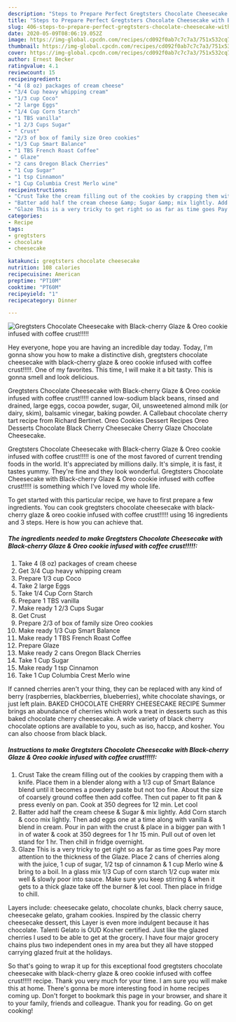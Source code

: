 ```yaml
---
description: "Steps to Prepare Perfect Gregtsters Chocolate Cheesecake with Black-cherry Glaze &amp;amp; Oreo cookie infused with coffee crust!!!!!"
title: "Steps to Prepare Perfect Gregtsters Chocolate Cheesecake with Black-cherry Glaze &amp;amp; Oreo cookie infused with coffee crust!!!!!"
slug: 406-steps-to-prepare-perfect-gregtsters-chocolate-cheesecake-with-black-cherry-glaze-and-amp-oreo-cookie-infused-with-coffee-crust
date: 2020-05-09T08:06:19.052Z
image: https://img-global.cpcdn.com/recipes/cd092f0ab7c7c7a3/751x532cq70/gregtsters-chocolate-cheesecake-with-black-cherry-glaze-oreo-cookie-infused-with-coffee-crust-recipe-main-photo.jpg
thumbnail: https://img-global.cpcdn.com/recipes/cd092f0ab7c7c7a3/751x532cq70/gregtsters-chocolate-cheesecake-with-black-cherry-glaze-oreo-cookie-infused-with-coffee-crust-recipe-main-photo.jpg
cover: https://img-global.cpcdn.com/recipes/cd092f0ab7c7c7a3/751x532cq70/gregtsters-chocolate-cheesecake-with-black-cherry-glaze-oreo-cookie-infused-with-coffee-crust-recipe-main-photo.jpg
author: Ernest Becker
ratingvalue: 4.1
reviewcount: 15
recipeingredient:
- "4 (8 oz) packages of cream cheese"
- "3/4 Cup heavy whipping cream"
- "1/3 cup Coco"
- "2 large Eggs"
- "1/4 Cup Corn Starch"
- "1 TBS vanilla"
- "1 2/3 Cups Sugar"
- " Crust"
- "2/3 of box of family size Oreo cookies"
- "1/3 Cup Smart Balance"
- "1 TBS French Roast Coffee"
- " Glaze"
- "2 cans Oregon Black Cherries"
- "1 Cup Sugar"
- "1 tsp Cinnamon"
- "1 Cup Columbia Crest Merlo wine"
recipeinstructions:
- "Crust Take the cream filling out of the cookies by crapping them with a knife. Place them in a blender along with a 1/3 cup of Smart Balance blend until it becomes a powdery paste but not too fine. About the size of coarsely ground coffee then add coffee. Then cut paper to fit pan &amp; press evenly on pan. Cook at 350 degrees for 12 min. Let cool"
- "Batter add half the cream cheese &amp; Sugar &amp; mix lightly. Add Corn starch &amp; coco mix lightly. Then add eggs one at a time along with vanilla &amp; blend in cream. Pour in pan with the crust &amp; place in a bigger pan with 1 in of water &amp; cook at 350 degrees for 1 hr 15 min. Pull out of oven let stand for 1 hr. Then chill in fridge overnight."
- "Glaze This is a very tricky to get right so as far as time goes Pay more attention to the thickness of the Glaze. Place 2 cans of cherries along with the juice, 1 cup of sugar, 1/2 tsp of cinnamon &amp; 1 cup Merlo wine &amp; bring to a boil. In a glass mix 1/3 Cup of corn starch 1/2 cup water mix well &amp; slowly poor into sauce. Make sure you keep stirring &amp; when it gets to a thick glaze take off the burner &amp; let cool. Then place in fridge to chill."
categories:
- Recipe
tags:
- gregtsters
- chocolate
- cheesecake

katakunci: gregtsters chocolate cheesecake 
nutrition: 108 calories
recipecuisine: American
preptime: "PT10M"
cooktime: "PT60M"
recipeyield: "1"
recipecategory: Dinner

---
```



![Gregtsters Chocolate Cheesecake with Black-cherry Glaze &amp; Oreo cookie infused with coffee crust!!!!!](https://img-global.cpcdn.com/recipes/cd092f0ab7c7c7a3/751x532cq70/gregtsters-chocolate-cheesecake-with-black-cherry-glaze-oreo-cookie-infused-with-coffee-crust-recipe-main-photo.jpg)

Hey everyone, hope you are having an incredible day today. Today, I'm gonna show you how to make a distinctive dish, gregtsters chocolate cheesecake with black-cherry glaze &amp; oreo cookie infused with coffee crust!!!!!. One of my favorites. This time, I will make it a bit tasty. This is gonna smell and look delicious.

Gregtsters Chocolate Cheesecake with Black-cherry Glaze &amp; Oreo cookie infused with coffee crust!!!!! canned low-sodium black beans, rinsed and drained, large eggs, cocoa powder, sugar, Oil, unsweetened almond milk (or dairy, skim), balsamic vinegar, baking powder. A Callebaut chocolate cherry tart recipe from Richard Bertinet. Oreo Cookies Dessert Recipes Oreo Desserts Chocolate Black Cherry Cheesecake Cherry Glaze Chocolate Cheesecake.

Gregtsters Chocolate Cheesecake with Black-cherry Glaze &amp; Oreo cookie infused with coffee crust!!!!! is one of the most favored of current trending foods in the world. It's appreciated by millions daily. It's simple, it is fast, it tastes yummy. They're fine and they look wonderful. Gregtsters Chocolate Cheesecake with Black-cherry Glaze &amp; Oreo cookie infused with coffee crust!!!!! is something which I've loved my whole life.


To get started with this particular recipe, we have to first prepare a few ingredients. You can cook gregtsters chocolate cheesecake with black-cherry glaze &amp; oreo cookie infused with coffee crust!!!!! using 16 ingredients and 3 steps. Here is how you can achieve that.

<!--inarticleads1-->

##### The ingredients needed to make Gregtsters Chocolate Cheesecake with Black-cherry Glaze &amp; Oreo cookie infused with coffee crust!!!!!:

1. Take 4 (8 oz) packages of cream cheese
1. Get 3/4 Cup heavy whipping cream
1. Prepare 1/3 cup Coco
1. Take 2 large Eggs
1. Take 1/4 Cup Corn Starch
1. Prepare 1 TBS vanilla
1. Make ready 1 2/3 Cups Sugar
1. Get  Crust
1. Prepare 2/3 of box of family size Oreo cookies
1. Make ready 1/3 Cup Smart Balance
1. Make ready 1 TBS French Roast Coffee
1. Prepare  Glaze
1. Make ready 2 cans Oregon Black Cherries
1. Take 1 Cup Sugar
1. Make ready 1 tsp Cinnamon
1. Take 1 Cup Columbia Crest Merlo wine


If canned cherries aren&#39;t your thing, they can be replaced with any kind of berry (raspberries, blackberries, blueberries), white chocolate shavings, or just left plain. BAKED CHOCOLATE CHERRY CHEESECAKE RECIPE Summer brings an abundance of cherries which work a treat in desserts such as this baked chocolate cherry cheesecake. A wide variety of black cherry chocolate options are available to you, such as iso, haccp, and kosher. You can also choose from black black. 

<!--inarticleads2-->

##### Instructions to make Gregtsters Chocolate Cheesecake with Black-cherry Glaze &amp; Oreo cookie infused with coffee crust!!!!!:

1. Crust Take the cream filling out of the cookies by crapping them with a knife. Place them in a blender along with a 1/3 cup of Smart Balance blend until it becomes a powdery paste but not too fine. About the size of coarsely ground coffee then add coffee. Then cut paper to fit pan &amp; press evenly on pan. Cook at 350 degrees for 12 min. Let cool
1. Batter add half the cream cheese &amp; Sugar &amp; mix lightly. Add Corn starch &amp; coco mix lightly. Then add eggs one at a time along with vanilla &amp; blend in cream. Pour in pan with the crust &amp; place in a bigger pan with 1 in of water &amp; cook at 350 degrees for 1 hr 15 min. Pull out of oven let stand for 1 hr. Then chill in fridge overnight.
1. Glaze This is a very tricky to get right so as far as time goes Pay more attention to the thickness of the Glaze. Place 2 cans of cherries along with the juice, 1 cup of sugar, 1/2 tsp of cinnamon &amp; 1 cup Merlo wine &amp; bring to a boil. In a glass mix 1/3 Cup of corn starch 1/2 cup water mix well &amp; slowly poor into sauce. Make sure you keep stirring &amp; when it gets to a thick glaze take off the burner &amp; let cool. Then place in fridge to chill.


Layers include: cheesecake gelato, chocolate chunks, black cherry sauce, cheesecake gelato, graham cookies. Inspired by the classic cherry cheesecake dessert, this Layer is even more indulgent because it has chocolate. Talenti Gelato is OUD Kosher certified. Just like the glazed cherries I used to be able to get at the grocery. I have four major grocery chains plus two independent ones in my area but they all have stopped carrying glazed fruit at the holidays. 

So that's going to wrap it up for this exceptional food gregtsters chocolate cheesecake with black-cherry glaze &amp; oreo cookie infused with coffee crust!!!!! recipe. Thank you very much for your time. I am sure you will make this at home. There's gonna be more interesting food in home recipes coming up. Don't forget to bookmark this page in your browser, and share it to your family, friends and colleague. Thank you for reading. Go on get cooking!
